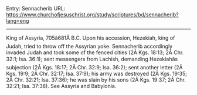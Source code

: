 Entry: Sennacherib
URL: https://www.churchofjesuschrist.org/study/scriptures/bd/sennacherib?lang=eng

---

King of Assyria, 705â681Â B.C. Upon his accession, Hezekiah, king of Judah, tried to throw off the Assyrian yoke. Sennacherib accordingly invaded Judah and took some of the fenced cities (2Â Kgs. 18:13; 2Â Chr. 32:1; Isa. 36:1); sent messengers from Lachish, demanding Hezekiahâs subjection (2Â Kgs. 18:17; 2Â Chr. 32:9; Isa. 36:2); sent another letter (2Â Kgs. 19:9; 2Â Chr. 32:17; Isa. 37:9); his army was destroyed (2Â Kgs. 19:35; 2Â Chr. 32:21; Isa. 37:36); he was slain by his sons (2Â Kgs. 19:37; 2Â Chr. 32:21; Isa. 37:38). See Assyria and Babylonia.
